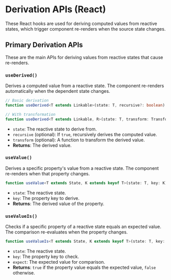# Derivation APIs (React)

These React hooks are used for deriving computed values from reactive states, which trigger component re-renders when the source state changes.

## Primary Derivation APIs

These are the main APIs for deriving values from reactive states that cause re-renders.

### `useDerived()`

Derives a computed value from a reactive state. The component re-renders automatically when the dependent state changes.

```typescript
// Basic derivation
function useDerived<T extends Linkable>(state: T, recursive?: boolean): T;

// With transformation
function useDerived<T extends Linkable, R>(state: T, transform: TransformFn<T, R>): R;
```

- `state`: The reactive state to derive from.
- `recursive` (optional): If `true`, recursively derives the computed value.
- `transform` (optional): A function to transform the derived value.
- **Returns**: The derived value.

### `useValue()`

Derives a specific property's value from a reactive state. The component re-renders when that property changes.

```typescript
function useValue<T extends State, K extends keyof T>(state: T, key: K): T[K];
```

- `state`: The reactive state.
- `key`: The property key to derive.
- **Returns**: The derived value of the property.

### `useValueIs()`

Checks if a specific property of a reactive state equals an expected value. The comparison re-evaluates when the property changes.

```typescript
function useValueIs<T extends State, K extends keyof T>(state: T, key: K, expect: unknown): boolean;
```

- `state`: The reactive state.
- `key`: The property key to check.
- `expect`: The expected value for comparison.
- **Returns**: `true` if the property value equals the expected value, `false` otherwise.
